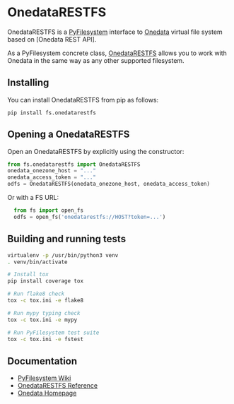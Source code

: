# OnedataRESTFS

OnedataRESTFS is a [PyFilesystem](https://www.pyfilesystem.org/) interface to
[Onedata](https://onedata.org) virtual file system based on [Onedata REST API].

As a PyFilesystem concrete class, [OnedataRESTFS](https://github.com/onedata/onedatarestfs/)
allows you to work with Onedata in the same way as any other supported filesystem.

## Installing

You can install OnedataRESTFS from pip as follows:

```
pip install fs.onedatarestfs
```

## Opening a OnedataRESTFS

Open an OnedataRESTFS by explicitly using the constructor:

```python
from fs.onedatarestfs import OnedataRESTFS
onedata_onezone_host = "..."
onedata_access_token = "..."
odfs = OnedataRESTFS(onedata_onezone_host, onedata_access_token)
```

Or with a FS URL:

```python
  from fs import open_fs
  odfs = open_fs('onedatarestfs://HOST?token=...')
```


## Building and running tests

```bash
virtualenv -p /usr/bin/python3 venv
. venv/bin/activate

# Install tox
pip install coverage tox

# Run flake8 check
tox -c tox.ini -e flake8

# Run mypy typing check
tox -c tox.ini -e mypy

# Run PyFilesystem test suite
tox -c tox.ini -e fstest
```

## Documentation

- [PyFilesystem Wiki](https://www.pyfilesystem.org)
- [OnedataRESTFS Reference](http://onedatarestfs.readthedocs.io/en/latest/)
- [Onedata Homepage](https://onedata.org)
